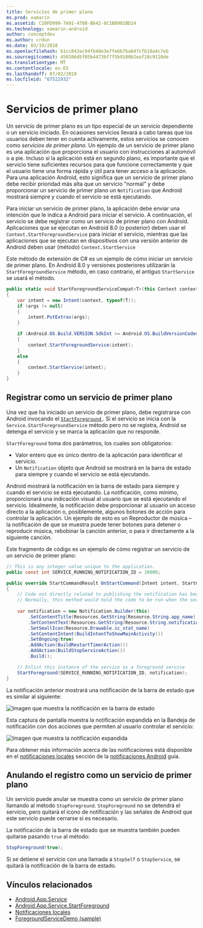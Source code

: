 ```yaml
---
title: Servicios de primer plano
ms.prod: xamarin
ms.assetid: C10FD999-7A91-4708-B642-0C1B0901BD24
ms.technology: xamarin-android
author: conceptdev
ms.author: crdun
ms.date: 03/19/2018
ms.openlocfilehash: b1cc043ac94fb48e3e7fe6b7ba647cfb19a4c7eb
ms.sourcegitcommit: 450106d5f05b4473bf7f5b9100b2eaf18c9110de
ms.translationtype: MT
ms.contentlocale: es-ES
ms.lasthandoff: 07/02/2019
ms.locfileid: "67522932"
---
```

# <a name="foreground-services"></a>Servicios de primer plano

Un servicio de primer plano es un tipo especial de un servicio dependiente o un servicio iniciado. En ocasiones servicios llevará a cabo tareas que los usuarios deben tener en cuenta activamente, estos servicios se conocen como _servicios de primer plano_. Un ejemplo de un servicio de primer plano es una aplicación que proporciona el usuario con instrucciones al automóvil o a pie. Incluso si la aplicación está en segundo plano, es importante que el servicio tiene suficientes recursos para que funcione correctamente y que el usuario tiene una forma rápida y útil para tener acceso a la aplicación. Para una aplicación Android, esto significa que un servicio de primer plano debe recibir prioridad más alta que un servicio "normal" y debe proporcionar un servicio de primer plano un `Notification` que Android mostrará siempre y cuando el servicio se está ejecutando.
 
Para iniciar un servicio de primer plano, la aplicación debe enviar una intención que le indica a Android para iniciar el servicio. A continuación, el servicio se debe registrar como un servicio de primer plano con Android. Aplicaciones que se ejecutan en Android 8.0 (o posterior) deben usar el `Context.StartForegroundService` para iniciar el servicio, mientras que las aplicaciones que se ejecutan en dispositivos con una versión anterior de Android deben usar (método) `Context.StartService`

Este método de extensión de C# es un ejemplo de cómo iniciar un servicio de primer plano. En Android 8.0 y versiones posteriores utilizarán la `StartForegroundService` método, en caso contrario, el antiguo `StartService` se usará el método.  

```csharp
public static void StartForegroundServiceCompat<T>(this Context context, Bundle args = null) where T : Service
{
    var intent = new Intent(context, typeof(T));
    if (args != null) 
    {
        intent.PutExtras(args);
    }

    if (Android.OS.Build.VERSION.SdkInt >= Android.OS.BuildVersionCodes.O)
    {
        context.StartForegroundService(intent);
    }
    else
    {
        context.StartService(intent);
    }
}
```

## <a name="registering-as-a-foreground-service"></a>Registrar como un servicio de primer plano

Una vez que ha iniciado un servicio de primer plano, debe registrarse con Android invocando el [ `StartForeground` ](https://developer.xamarin.com/api/member/Android.App.Service.StartForeground/p/System.Int32/Android.App.Notification/). Si el servicio se inicia con la `Service.StartForegroundService` método pero no se registra, Android se detenga el servicio y se marca la aplicación que no responde.

`StartForeground` toma dos parámetros, los cuales son obligatorios:
 
* Valor entero que es único dentro de la aplicación para identificar el servicio.
* Un `Notification` objeto que Android se mostrará en la barra de estado para siempre y cuando el servicio se está ejecutando.

Android mostrará la notificación en la barra de estado para siempre y cuando el servicio se está ejecutando. La notificación, como mínimo, proporcionará una indicación visual al usuario que se está ejecutando el servicio. Idealmente, la notificación debe proporcionar al usuario un acceso directo a la aplicación o, posiblemente, algunos botones de acción para controlar la aplicación. Un ejemplo de esto es un Reproductor de música &ndash; la notificación de que se muestra puede tener botones para detener o reproducir música, rebobinar la canción anterior, o para ir directamente a la siguiente canción. 

Este fragmento de código es un ejemplo de cómo registrar un servicio de un servicio de primer plano:   

```csharp
// This is any integer value unique to the application.
public const int SERVICE_RUNNING_NOTIFICATION_ID = 10000;

public override StartCommandResult OnStartCommand(Intent intent, StartCommandFlags flags, int startId)
{
    // Code not directly related to publishing the notification has been omitted for clarity.
    // Normally, this method would hold the code to be run when the service is started.
    
    var notification = new Notification.Builder(this)
        .SetContentTitle(Resources.GetString(Resource.String.app_name))
        .SetContentText(Resources.GetString(Resource.String.notification_text))
        .SetSmallIcon(Resource.Drawable.ic_stat_name)
        .SetContentIntent(BuildIntentToShowMainActivity())
        .SetOngoing(true)
        .AddAction(BuildRestartTimerAction())
        .AddAction(BuildStopServiceAction())
        .Build();

    // Enlist this instance of the service as a foreground service
    StartForeground(SERVICE_RUNNING_NOTIFICATION_ID, notification);
}
```

La notificación anterior mostrará una notificación de la barra de estado que es similar al siguiente:

![Imagen que muestra la notificación en la barra de estado](foreground-services-images/foreground-services-01.png "imagen que muestra la notificación en la barra de estado")

Esta captura de pantalla muestra la notificación expandida en la Bandeja de notificación con dos acciones que permiten al usuario controlar el servicio:

![Imagen que muestra la notificación expandida](foreground-services-images/foreground-services-02.png "imagen que muestra la notificación expandida.")

Para obtener más información acerca de las notificaciones está disponible en el [notificaciones locales](~/android/app-fundamentals/notifications/local-notifications.md) sección de la [notificaciones Android](~/android/app-fundamentals/notifications/index.md) guía.

## <a name="unregistering-as-a-foreground-service"></a>Anulando el registro como un servicio de primer plano

Un servicio puede anular se muestra como un servicio de primer plano llamando al método `StopForeground`. `StopForeground` no se detendrá el servicio, pero quitará el icono de notificación y las señales de Android que este servicio puede cerrarse si es necesario.

La notificación de la barra de estado que se muestra también pueden quitarse pasando `true` al método: 

```csharp
StopForeground(true);
```

Si se detiene el servicio con una llamada a `StopSelf` o `StopService`, se quitará la notificación de la barra de estado.

## <a name="related-links"></a>Vínculos relacionados

- [Android.App.Service](https://developer.xamarin.com/api/type/Android.App.Service/)
- [Android.App.Service.StartForeground](https://developer.xamarin.com/api/member/Android.App.Service.StartForeground/p/System.Int32/Android.App.Notification/)
- [Notificaciones locales](~/android/app-fundamentals/notifications/local-notifications.md)
- [ForegroundServiceDemo (sample)](https://developer.xamarin.com/samples/monodroid/ApplicationFundamentals/ServiceSamples/ForegroundServiceDemo/)

